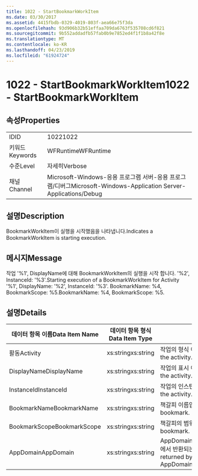```yaml
---
title: 1022 - StartBookmarkWorkItem
ms.date: 03/30/2017
ms.assetid: 4415fbdb-0329-4019-803f-aea66e75f3da
ms.openlocfilehash: 93d906b32b51effaa709da6763f535708cd6f821
ms.sourcegitcommit: 9b552addadfb57fab0b9e7852ed4f1f1b8a42f8e
ms.translationtype: MT
ms.contentlocale: ko-KR
ms.lasthandoff: 04/23/2019
ms.locfileid: "61924724"
---
```

# <a name="1022---startbookmarkworkitem"></a><span data-ttu-id="30dad-102">1022 - StartBookmarkWorkItem</span><span class="sxs-lookup"><span data-stu-id="30dad-102">1022 - StartBookmarkWorkItem</span></span>
## <a name="properties"></a><span data-ttu-id="30dad-103">속성</span><span class="sxs-lookup"><span data-stu-id="30dad-103">Properties</span></span>  
  
|||  
|-|-|  
|<span data-ttu-id="30dad-104">ID</span><span class="sxs-lookup"><span data-stu-id="30dad-104">ID</span></span>|<span data-ttu-id="30dad-105">1022</span><span class="sxs-lookup"><span data-stu-id="30dad-105">1022</span></span>|  
|<span data-ttu-id="30dad-106">키워드</span><span class="sxs-lookup"><span data-stu-id="30dad-106">Keywords</span></span>|<span data-ttu-id="30dad-107">WFRuntime</span><span class="sxs-lookup"><span data-stu-id="30dad-107">WFRuntime</span></span>|  
|<span data-ttu-id="30dad-108">수준</span><span class="sxs-lookup"><span data-stu-id="30dad-108">Level</span></span>|<span data-ttu-id="30dad-109">자세히</span><span class="sxs-lookup"><span data-stu-id="30dad-109">Verbose</span></span>|  
|<span data-ttu-id="30dad-110">채널</span><span class="sxs-lookup"><span data-stu-id="30dad-110">Channel</span></span>|<span data-ttu-id="30dad-111">Microsoft-Windows-응용 프로그램 서버-응용 프로그램/디버그</span><span class="sxs-lookup"><span data-stu-id="30dad-111">Microsoft-Windows-Application Server-Applications/Debug</span></span>|  
  
## <a name="description"></a><span data-ttu-id="30dad-112">설명</span><span class="sxs-lookup"><span data-stu-id="30dad-112">Description</span></span>  
 <span data-ttu-id="30dad-113">BookmarkWorkItem이 실행을 시작했음을 나타냅니다.</span><span class="sxs-lookup"><span data-stu-id="30dad-113">Indicates a BookmarkWorkItem is starting execution.</span></span>  
  
## <a name="message"></a><span data-ttu-id="30dad-114">메시지</span><span class="sxs-lookup"><span data-stu-id="30dad-114">Message</span></span>  
 <span data-ttu-id="30dad-115">작업 '%1', DisplayName에 대해 BookmarkWorkItem의 실행을 시작 합니다. '%2', InstanceId: '%3'.</span><span class="sxs-lookup"><span data-stu-id="30dad-115">Starting execution of a BookmarkWorkItem for Activity '%1', DisplayName: '%2', InstanceId: '%3'.</span></span>  <span data-ttu-id="30dad-116">BookmarkName: %4, BookmarkScope: %5.</span><span class="sxs-lookup"><span data-stu-id="30dad-116">BookmarkName: %4, BookmarkScope: %5.</span></span>  
  
## <a name="details"></a><span data-ttu-id="30dad-117">설명</span><span class="sxs-lookup"><span data-stu-id="30dad-117">Details</span></span>  
  
|<span data-ttu-id="30dad-118">데이터 항목 이름</span><span class="sxs-lookup"><span data-stu-id="30dad-118">Data Item Name</span></span>|<span data-ttu-id="30dad-119">데이터 항목 형식</span><span class="sxs-lookup"><span data-stu-id="30dad-119">Data Item Type</span></span>|<span data-ttu-id="30dad-120">설명</span><span class="sxs-lookup"><span data-stu-id="30dad-120">Description</span></span>|  
|--------------------|--------------------|-----------------|  
|<span data-ttu-id="30dad-121">활동</span><span class="sxs-lookup"><span data-stu-id="30dad-121">Activity</span></span>|<span data-ttu-id="30dad-122">xs:string</span><span class="sxs-lookup"><span data-stu-id="30dad-122">xs:string</span></span>|<span data-ttu-id="30dad-123">작업의 형식 이름입니다.</span><span class="sxs-lookup"><span data-stu-id="30dad-123">The type name of the activity.</span></span>|  
|<span data-ttu-id="30dad-124">DisplayName</span><span class="sxs-lookup"><span data-stu-id="30dad-124">DisplayName</span></span>|<span data-ttu-id="30dad-125">xs:string</span><span class="sxs-lookup"><span data-stu-id="30dad-125">xs:string</span></span>|<span data-ttu-id="30dad-126">작업의 표시 이름입니다.</span><span class="sxs-lookup"><span data-stu-id="30dad-126">The display name of the activity.</span></span>|  
|<span data-ttu-id="30dad-127">InstanceId</span><span class="sxs-lookup"><span data-stu-id="30dad-127">InstanceId</span></span>|<span data-ttu-id="30dad-128">xs:string</span><span class="sxs-lookup"><span data-stu-id="30dad-128">xs:string</span></span>|<span data-ttu-id="30dad-129">작업의 인스턴스 ID입니다.</span><span class="sxs-lookup"><span data-stu-id="30dad-129">The instance id of the activity.</span></span>|  
|<span data-ttu-id="30dad-130">BookmarkName</span><span class="sxs-lookup"><span data-stu-id="30dad-130">BookmarkName</span></span>|<span data-ttu-id="30dad-131">xs:string</span><span class="sxs-lookup"><span data-stu-id="30dad-131">xs:string</span></span>|<span data-ttu-id="30dad-132">책갈피 이름입니다.</span><span class="sxs-lookup"><span data-stu-id="30dad-132">The name of the bookmark.</span></span>|  
|<span data-ttu-id="30dad-133">BookmarkScope</span><span class="sxs-lookup"><span data-stu-id="30dad-133">BookmarkScope</span></span>|<span data-ttu-id="30dad-134">xs:string</span><span class="sxs-lookup"><span data-stu-id="30dad-134">xs:string</span></span>|<span data-ttu-id="30dad-135">책갈피의 범위입니다.</span><span class="sxs-lookup"><span data-stu-id="30dad-135">The scope of the bookmark.</span></span>|  
|<span data-ttu-id="30dad-136">AppDomain</span><span class="sxs-lookup"><span data-stu-id="30dad-136">AppDomain</span></span>|<span data-ttu-id="30dad-137">xs:string</span><span class="sxs-lookup"><span data-stu-id="30dad-137">xs:string</span></span>|<span data-ttu-id="30dad-138">AppDomain.CurrentDomain.FriendlyName에서 반환되는 문자열입니다.</span><span class="sxs-lookup"><span data-stu-id="30dad-138">The string returned by AppDomain.CurrentDomain.FriendlyName.</span></span>|

